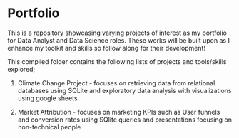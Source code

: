 # Portfolio
This is a repository showcasing varying projects of interest as my portfolio for Data Analyst and Data Science roles. These works will be built upon as I enhance my toolkit and skills so follow along for their development!

This compiled folder contains the following lists of projects and tools/skills explored;

1. Climate Change Project - focuses on retrieving data from relational databases using SQLite and exploratory data analysis with visualizations using google sheets

2. Market Attribution -  focuses on marketing KPIs such as User funnels and conversion rates using SQlite queries and presentations focusing on non-technical people
